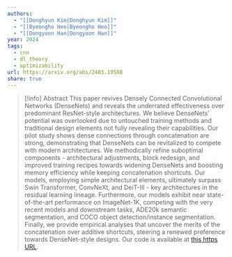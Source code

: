 ```yaml
---
authors:
  - "[[Donghyun Kim|Donghyun Kim]]"
  - "[[Byeongho Heo|Byeongho Heo]]"
  - "[[Dongyoon Han|Dongyoon Han]]"
year: 2024
tags:
  - cnn
  - dl_theory
  - optimizability
url: https://arxiv.org/abs/2403.19588
share: true
---
```

> [!info] Abstract
> This paper revives Densely Connected Convolutional Networks (DenseNets) and reveals the underrated effectiveness over predominant ResNet-style architectures. We believe DenseNets' potential was overlooked due to untouched training methods and traditional design elements not fully revealing their capabilities. Our pilot study shows dense connections through concatenation are strong, demonstrating that DenseNets can be revitalized to compete with modern architectures. We methodically refine suboptimal components - architectural adjustments, block redesign, and improved training recipes towards widening DenseNets and boosting memory efficiency while keeping concatenation shortcuts. Our models, employing simple architectural elements, ultimately surpass Swin Transformer, ConvNeXt, and DeiT-III - key architectures in the residual learning lineage. Furthermore, our models exhibit near state-of-the-art performance on ImageNet-1K, competing with the very recent models and downstream tasks, ADE20k semantic segmentation, and COCO object detection/instance segmentation. Finally, we provide empirical analyses that uncover the merits of the concatenation over additive shortcuts, steering a renewed preference towards DenseNet-style designs. Our code is available at [this https URL](https://github.com/naver-ai/rdnet).
